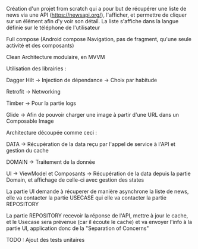 Création d'un projet from scratch qui a pour but de récupérer une liste de news via une API (https://newsapi.org/), l'afficher, et permettre de cliquer sur un élément afin d'y voir son détail. La liste s'affiche dans la langue définie sur le téléphone de l'utilisateur

Full compose (Android compose Navigation, pas de fragment, qu'une seule activité et des composants)

Clean Architecture modulaire, en MVVM 

Utilisation des librairies :

Dagger Hilt -> Injection de dépendance -> Choix par habitude

Retrofit -> Networking

Timber -> Pour la partie logs

Glide -> Afin de pouvoir charger une image à partir d'une URL dans un Composable Image

Architecture découpée comme ceci :

DATA -> Récupération de la data reçu par l'appel de service à l'API et gestion du cache

DOMAIN -> Traitement de la donnée

UI -> ViewModel et Composants -> Récupération de la data depuis la partie Domain, et affichage de celle-ci avec gestion des states


La partie UI demande à récuperer de manière asynchrone la liste de news, elle va contacter la partie USECASE qui elle va contacter la partie REPOSITORY

La partie REPOSITORY recevoir la réponse de l'API, mettre à jour le cache, et le Usecase sera prévenue (car il écoute le cache) et va envoyer l'info à la partie UI, application donc de la "Separation of Concerns"


TODO : Ajout des tests unitaires
